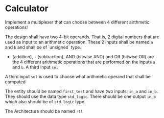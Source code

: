 # Calculator
Implement a multiplexer that can choose between 4 different airthmetic operations!

The design shall have two 4-bit operands. That is, 2 digital numbers that are used as input to an arithmetic operation. These 2 inputs shall be named `a` and `b` and shall be of ´unsigned´ type.

+ (addition), - (subtraction), AND (bitwise AND) and OR (bitwise OR) are the 4 different arithmetic operations that are performed on the inputs `a` and `b`. A third input `sel` 

A third input `sel` is used to choose what arithmetic operand that shall be computed 

The entity should be named `first_test` and have two inputs; `in_a` and `in_b`. They should use the data type `std_logic`. There should be one output `in_b` which also should be of `std_logic` type.

The Architecture should be named `rtl`
